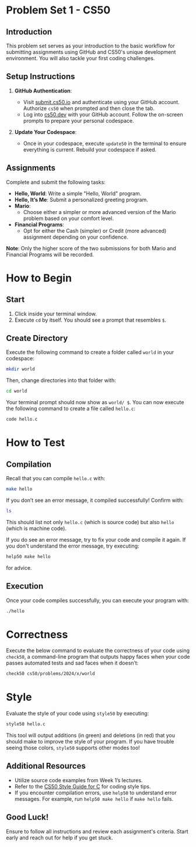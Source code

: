 # Problem Set 1 - CS50

## Introduction
This problem set serves as your introduction to the basic workflow for submitting assignments using GitHub and CS50's unique development environment. You will also tackle your first coding challenges.

## Setup Instructions
1. **GitHub Authentication**:
    - Visit [submit.cs50.io](https://submit.cs50.io) and authenticate using your GitHub account. Authorize `cs50` when prompted and then close the tab.
    - Log into [cs50.dev](https://cs50.dev) with your GitHub account. Follow the on-screen prompts to prepare your personal codespace.

2. **Update Your Codespace**:
    - Once in your codespace, execute `update50` in the terminal to ensure everything is current. Rebuild your codespace if asked.

## Assignments
Complete and submit the following tasks:
- **Hello, World**: Write a simple "Hello, World" program.
- **Hello, It’s Me**: Submit a personalized greeting program.
- **Mario**:
    - Choose either a simpler or more advanced version of the Mario problem based on your comfort level.
- **Financial Programs**:
    - Opt for either the Cash (simpler) or Credit (more advanced) assignment depending on your confidence.

**Note**: Only the higher score of the two submissions for both Mario and Financial Programs will be recorded.


# How to Begin

## Start
1. Click inside your terminal window.
2. Execute `cd` by itself. You should see a prompt that resembles `$`.

## Create Directory
Execute the following command to create a folder called `world` in your codespace:

```bash
mkdir world
```

Then, change directories into that folder with:

```bash
cd world
```

Your terminal prompt should now show as `world/ $`. You can now execute the following command to create a file called `hello.c`:

```bash
code hello.c
```

# How to Test

## Compilation
Recall that you can compile `hello.c` with:

```bash
make hello
```

If you don’t see an error message, it compiled successfully! Confirm with:

```bash
ls
```

This should list not only `hello.c` (which is source code) but also `hello` (which is machine code).

If you do see an error message, try to fix your code and compile it again. If you don't understand the error message, try executing:

```bash
help50 make hello
```

for advice.

## Execution
Once your code compiles successfully, you can execute your program with:

```bash
./hello
```

# Correctness

Execute the below command to evaluate the correctness of your code using `check50`, a command-line program that outputs happy faces when your code passes automated tests and sad faces when it doesn’t:

```bash
check50 cs50/problems/2024/x/world
```

# Style

Evaluate the style of your code using `style50` by executing:

```bash
style50 hello.c
```

This tool will output additions (in green) and deletions (in red) that you should make to improve the style of your program. If you have trouble seeing those colors, `style50` supports other modes too!

## Additional Resources
- Utilize source code examples from Week 1’s lectures.
- Refer to the [CS50 Style Guide for C](https://cs50.readthedocs.io/style/c/) for coding style tips.
- If you encounter compilation errors, use `help50` to understand error messages. For example, run `help50 make hello` if `make hello` fails.

## Good Luck!
Ensure to follow all instructions and review each assignment's criteria. Start early and reach out for help if you get stuck.
